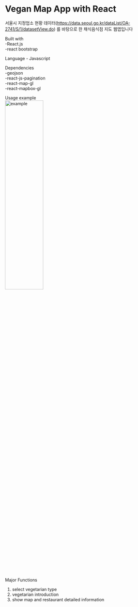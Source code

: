 # Vegan Map App with React

서울시 지정업소 현황 데이터(https://data.seoul.go.kr/dataList/OA-2741/S/1/datasetView.do) 를 바탕으로 한 채식음식점 지도 웹앱입니다  

Built with   
-React.js   
-react bootstrap


Language - Javascript


Dependencies   
-geojson  
-react-js-pagination  
-react-map-gl  
-react-mapbox-gl  

Usage example   
<img src="usage example.gif" width="50%" height="40%" title="vegan web app example" alt="example"></img>


Major Functions   
1. select vegetarian type
2. vegetarian introduction
3. show map and restaurant detailed information

